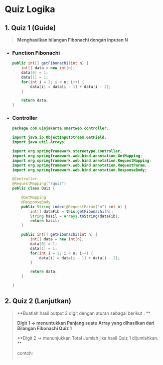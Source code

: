 # Quiz Logika

## 1. Quiz 1 \(Guide\)

> **Menghasilkan bilangan Fibonachi dengan inputan N**

* ### Function Fibonachi

  ```java
  public int[] getFibonachi(int n) {
      int[] data = new int[n];
      data[0] = 1;
      data[1] = 1;
      for(int i = 2; i < n; i++) {
          data[i] = data[i - 1] + data[i - 2];
      }

      return data;
  }
  ```
* ### Controller

  ```java
  package com.uinjakarta.smartweb.controller;

  import java.io.ObjectInputStream.GetField;
  import java.util.Arrays;

  import org.springframework.stereotype.Controller;
  import org.springframework.web.bind.annotation.GetMapping;
  import org.springframework.web.bind.annotation.RequestMapping;
  import org.springframework.web.bind.annotation.RequestParam;
  import org.springframework.web.bind.annotation.ResponseBody;

  @Controller
  @RequestMapping("/quiz")
  public class Quiz {

      @GetMapping
      @ResponseBody
      public String index(@RequestParam("n") int n) {
          int[] dataFib = this.getFibonachi(n);
          String hasil = Arrays.toString(dataFib);
          return hasil;
      }

      public int[] getFibonachi(int n) {
          int[] data = new int[n];
          data[0] = 1;
          data[1] = 1;
          for(int i = 2; i < n; i++) {
              data[i] = data[i - 1] + data[i - 2];
          }

          return data;
      }

  }
  ```

## 2. Quiz 2 \(Lanjutkan\)

> **Buatlah hasil output 2 digit dengan aturan sebagai berikut : **
>
> **Digit 1 -&gt; menuntukkan Panjang suatu Array yang dihasilkan dari Bilangan Fibonachi Quiz 1**
>
> **Digit 2 -&gt; menunjukkan Total Jumlah  jika hasil Quiz 1 dijumlahkan. **
>
> contoh:
>
> ```
>
> ```



